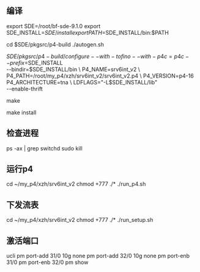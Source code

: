 
## 编译

export SDE=/root/bf-sde-9.1.0
export SDE_INSTALL=$SDE/install
export PATH=$SDE_INSTALL/bin:$PATH

cd $SDE/pkgsrc/p4-build
./autogen.sh

$SDE/pkgsrc/p4-build/configure --with-tofino --with-p4c=p4c --prefix=$SDE_INSTALL \
--bindir=$SDE_INSTALL/bin \
P4_NAME=srv6int_v2 \
P4_PATH=/root/my_p4/xzh/srv6int_v2/srv6int_v2.p4 \
P4_VERSION=p4-16 P4_ARCHITECTURE=tna \
LDFLAGS="-L$SDE_INSTALL/lib" \
--enable-thrift

make

make install

## 检查进程

ps -ax | grep switchd
sudo kill <proces id>

## 运行p4

cd ~/my_p4/xzh/srv6int_v2
chmod +777 ./*
./run_p4.sh

## 下发流表

cd ~/my_p4/xzh/srv6int_v2
chmod +777 ./*
./run_setup.sh

## 激活端口

ucli
pm port-add 31/0 10g none
pm port-add 32/0 10g none
pm port-enb 31/0
pm port-enb 32/0
pm show
